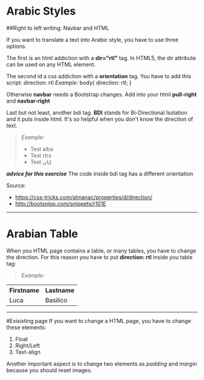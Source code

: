 # Arabic Styles
##Right to left writing: Navbar and HTML

If you want to translate a text into Arabic style, you have to use three options.

The first is an html addiction with a **dir="rtl"** tag.
In HTML5, the dir attribute can be used on any HTML element.

The second id a css addiction with a **orientation** tag. You have to add this script:
 direction: rtl
*Example:*
body{
  direction: rtl;
}

Otherwise **navbar** needs a Bootstrap changes.
Add into your html **pull-right** and **navbar-right**

Last but not least, another bdi tag.
**BDI** stands for Bi-Directional Isolation and it puts inside html. It's so helpful when you don't know the direction of text.

> *Example:*
> <ul>
>  <li>Test <bdi>alba</bdi></li>
>  <li>Test <bdi>rtrs</bdi></li>
>  <li>Test <bdi>إيان</bdi></li>
> </ul>
***advice for this exercise***
The code inside bdi tag has a different orientation

Source:
+ https://css-tricks.com/almanac/properties/d/direction/
+ http://bootsnipp.com/snippets/r101E

---------------
# Arabian Table
When you HTML page contains a table, or many tables, you have to change the direction. For this reason you have to put **direction: rtl** inside you table tag:
> *Example:*
 <table style="direction="rtl";">
  <tr>
    <th>Firstname</th>
   <th>Lastname</th>
 </tr>
  <tr>
    <td>Luca</td>
    <td>Basilico</td>
  </tr> 
 </table>

---------------
#Exisisting page
If you want to change a HTML page, you have to change these elements:
1. Float
2. Right/Left
3. Text-align

Another important aspect is to change two elements as *padding* and *margin* because you should reset images.
